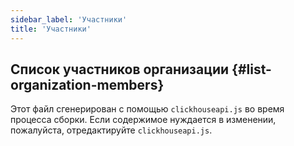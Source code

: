 ```yaml
---
sidebar_label: 'Участники'
title: 'Участники'
---
```


## Список участников организации {#list-organization-members}

Этот файл сгенерирован с помощью `clickhouseapi.js` во время процесса сборки. Если 
содержимое нуждается в изменении, пожалуйста, отредактируйте `clickhouseapi.js`.
